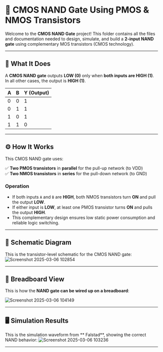 # 🔗 CMOS NAND Gate Using PMOS & NMOS Transistors

Welcome to the **CMOS NAND Gate** project! This folder contains all the files and documentation needed to design, simulate, and build a **2-input NAND gate** using complementary MOS transistors (CMOS technology).

---

## 📝 What It Does

A **CMOS NAND gate** outputs **LOW (0)** only when **both inputs are HIGH (1)**.  
In all other cases, the output is **HIGH (1)**.

| A | B | Y (Output) |
|--|--|--|
| 0 | 0 | 1 |
| 0 | 1 | 1 |
| 1 | 0 | 1 |
| 1 | 1 | 0 |

---

## ⚙️ How It Works

This CMOS NAND gate uses:

✅ **Two PMOS transistors** in **parallel** for the pull-up network (to VDD)  
✅ **Two NMOS transistors** in **series** for the pull-down network (to GND)  

### Operation

- If both inputs `A` and `B` are **HIGH**, both NMOS transistors turn **ON** and pull the output **LOW**.
- If either input is **LOW**, at least one PMOS transistor turns **ON** and pulls the output **HIGH**.
- This complementary design ensures low static power consumption and reliable logic switching.

---

## 📐 Schematic Diagram

This is the transistor-level schematic for the CMOS NAND gate:
![Screenshot 2025-03-06 102854](https://github.com/user-attachments/assets/f7a50416-0ab1-4dc8-8ef5-922da4074b1d)


---

## 🔌 Breadboard View

This is how the **NAND gate can be wired up on a breadboard**:

![Screenshot 2025-03-06 104149](https://github.com/user-attachments/assets/b65bb5bb-5e87-445f-8fcb-99e5bd808351)

---

## 🖥️ Simulation Results

This is the simulation waveform from ** Falstad**, showing the correct NAND behavior:
![Screenshot 2025-03-06 103236](https://github.com/user-attachments/assets/7c5506e7-0230-472b-b66f-a26b719475de)


---



